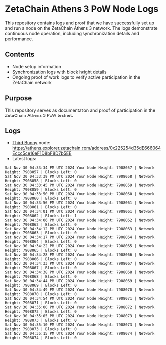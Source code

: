 # ZetaChain Athens 3 PoW Node Logs
This repository contains logs and proof that we have successfully set up and run a node on the ZetaChain Athens 3 network. The logs demonstrate continuous node operation, including synchronization details and performance.

## Contents
- Node setup information
- Synchronization logs with block height details
- Ongoing proof of work logs to verify active participation in the ZetaChain network

## Purpose
This repository serves as documentation and proof of participation in the ZetaChain Athens 3 PoW testnet.

## Logs

- [Third Bunny](https://thirdbunny.xyz/) node: https://athens.explorer.zetachain.com/address/0x225254d35dE666064Eccc5ce16eF1D8bF8D7b5EE
- Latest logs:
```
Sat Nov 30 04:33:34 PM UTC 2024 Your Node Height: 7908057 | Network Height: 7908057 | Blocks Left: 0
Sat Nov 30 04:33:39 PM UTC 2024 Your Node Height: 7908058 | Network Height: 7908058 | Blocks Left: 0
Sat Nov 30 04:33:45 PM UTC 2024 Your Node Height: 7908059 | Network Height: 7908059 | Blocks Left: 0
Sat Nov 30 04:33:50 PM UTC 2024 Your Node Height: 7908060 | Network Height: 7908060 | Blocks Left: 0
Sat Nov 30 04:33:56 PM UTC 2024 Your Node Height: 7908061 | Network Height: 7908061 | Blocks Left: 0
Sat Nov 30 04:34:01 PM UTC 2024 Your Node Height: 7908061 | Network Height: 7908062 | Blocks Left: 1
Sat Nov 30 04:34:06 PM UTC 2024 Your Node Height: 7908062 | Network Height: 7908062 | Blocks Left: 0
Sat Nov 30 04:34:12 PM UTC 2024 Your Node Height: 7908063 | Network Height: 7908063 | Blocks Left: 0
Sat Nov 30 04:34:17 PM UTC 2024 Your Node Height: 7908064 | Network Height: 7908064 | Blocks Left: 0
Sat Nov 30 04:34:22 PM UTC 2024 Your Node Height: 7908065 | Network Height: 7908065 | Blocks Left: 0
Sat Nov 30 04:34:28 PM UTC 2024 Your Node Height: 7908066 | Network Height: 7908066 | Blocks Left: 0
Sat Nov 30 04:34:33 PM UTC 2024 Your Node Height: 7908067 | Network Height: 7908067 | Blocks Left: 0
Sat Nov 30 04:34:38 PM UTC 2024 Your Node Height: 7908068 | Network Height: 7908068 | Blocks Left: 0
Sat Nov 30 04:34:44 PM UTC 2024 Your Node Height: 7908069 | Network Height: 7908069 | Blocks Left: 0
Sat Nov 30 04:34:49 PM UTC 2024 Your Node Height: 7908070 | Network Height: 7908070 | Blocks Left: 0
Sat Nov 30 04:34:54 PM UTC 2024 Your Node Height: 7908071 | Network Height: 7908071 | Blocks Left: 0
Sat Nov 30 04:35:00 PM UTC 2024 Your Node Height: 7908072 | Network Height: 7908072 | Blocks Left: 0
Sat Nov 30 04:35:05 PM UTC 2024 Your Node Height: 7908073 | Network Height: 7908073 | Blocks Left: 0
Sat Nov 30 04:35:10 PM UTC 2024 Your Node Height: 7908073 | Network Height: 7908073 | Blocks Left: 0
Sat Nov 30 04:35:15 PM UTC 2024 Your Node Height: 7908074 | Network Height: 7908074 | Blocks Left: 0
```
